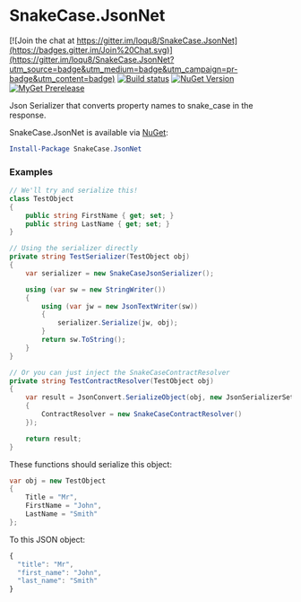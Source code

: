 # SnakeCase.JsonNet

[![Join the chat at https://gitter.im/loqu8/SnakeCase.JsonNet](https://badges.gitter.im/Join%20Chat.svg)](https://gitter.im/loqu8/SnakeCase.JsonNet?utm_source=badge&utm_medium=badge&utm_campaign=pr-badge&utm_content=badge)
[![Build status](https://ci.appveyor.com/api/projects/status/74nqw67sxsrpuu9i?svg=true)](https://ci.appveyor.com/project/loqu8/SnakeCase.JsonNet)
[![NuGet Version](https://img.shields.io/nuget/v/snakecase.jsonnet_portable.svg)](https://www.nuget.org/packages/snakecase.jsonnet_portable/)
[![MyGet Prerelease](https://img.shields.io/myget/loqu8/vpre/snakecase.jsonnet_portable.svg?label=MyGet_Prerelease)](https://www.myget.org/feed/loqu8/package/nuget/snakecase.jsonnet_portable)

Json Serializer that converts property names to snake_case in the response.


SnakeCase.JsonNet is available via [NuGet](https://www.nuget.org/packages/SnakeCase.JsonNet/):
```PowerShell
Install-Package SnakeCase.JsonNet
```

### Examples

```cs
// We'll try and serialize this!
class TestObject
{
    public string FirstName { get; set; }
    public string LastName { get; set; }
}
```

```cs
// Using the serializer directly
private string TestSerializer(TestObject obj)
{
    var serializer = new SnakeCaseJsonSerializer();

    using (var sw = new StringWriter())
    {
        using (var jw = new JsonTextWriter(sw))
        {
            serializer.Serialize(jw, obj);
        }
        return sw.ToString();
    }
}

// Or you can just inject the SnakeCaseContractResolver
private string TestContractResolver(TestObject obj)
{
    var result = JsonConvert.SerializeObject(obj, new JsonSerializerSettings
    {
        ContractResolver = new SnakeCaseContractResolver()
    });

    return result;
}
```

These functions should serialize this object:
```cs
var obj = new TestObject
{
    Title = "Mr",
    FirstName = "John",
    LastName = "Smith"
};
```
To this JSON object:
```javascript
{
  "title": "Mr",
  "first_name": "John",
  "last_name": "Smith"
}
```
